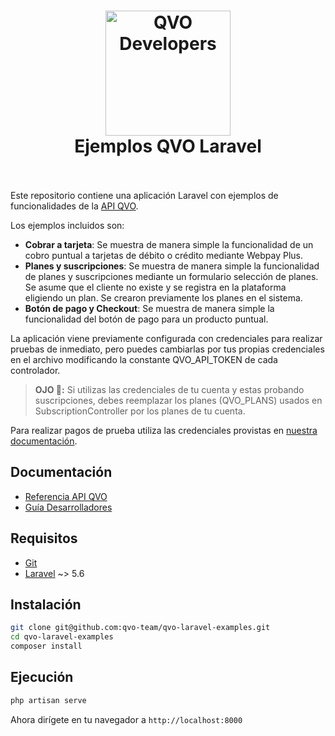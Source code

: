 <h1 align="center">
  <a href="https://qvo.cl">
    <img src="https://cdn.rawgit.com/qvo-team/qvo-node-express-examples/master/sticker.png" alt="QVO Developers" width="200">
  </a>
  <br>
  Ejemplos QVO Laravel
  <br>
  <br>
</h1>


Este repositorio contiene una aplicación Laravel con ejemplos de funcionalidades de la [API QVO](https://docs.qvo.cl).

Los ejemplos incluidos son:

- **Cobrar a tarjeta**: Se muestra de manera simple la funcionalidad de un cobro puntual a tarjetas de débito o crédito mediante Webpay Plus.
- **Planes y suscripciones**: Se muestra de manera simple la funcionalidad de planes y suscripciones mediante un formulario selección de planes. Se asume que el cliente no existe y se registra en la plataforma eligiendo un plan. Se crearon previamente los planes en el sistema.
- **Botón de pago y Checkout**: Se muestra de manera simple la funcionalidad del botón de pago para un producto puntual.

La aplicación viene previamente configurada con credenciales para realizar pruebas de inmediato, pero puedes cambiarlas por tus propias credenciales en el archivo modificando la constante QVO_API_TOKEN de cada controlador.

> **OJO 👀:** Si utilizas las credenciales de tu cuenta y estas probando suscripciones, debes reemplazar los planes (QVO_PLANS) usados en SubscriptionController por los planes de tu cuenta.

Para realizar pagos de prueba utiliza las credenciales provistas en [nuestra documentación](https://docs.qvo.cl/#pruebas-y-sandbox).

## Documentación

 - [Referencia API QVO](https://docs.qvo.cl)
 - [Guía Desarrolladores](https://qvo.cl/guia/hola-mundo/)

## Requisitos

- [Git](https://www.atlassian.com/git/tutorials/install-git)
- [Laravel](https://laravel.com/docs/5.6) ~> 5.6

## Instalación

```bash
git clone git@github.com:qvo-team/qvo-laravel-examples.git
cd qvo-laravel-examples
composer install
```

## Ejecución

```bash
php artisan serve
```

Ahora dirígete en tu navegador a `http://localhost:8000`
